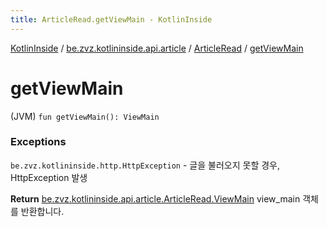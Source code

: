 ```yaml
---
title: ArticleRead.getViewMain - KotlinInside
---
```


[KotlinInside](../../index.html) / [be.zvz.kotlininside.api.article](../index.html) / [ArticleRead](index.html) / [getViewMain](./get-view-main.html)

# getViewMain

(JVM) `fun getViewMain(): ViewMain`

### Exceptions

`be.zvz.kotlininside.http.HttpException` - 글을 불러오지 못할 경우, HttpException 발생

**Return**
[be.zvz.kotlininside.api.article.ArticleRead.ViewMain](-view-main/index.html) view_main 객체를 반환합니다.

